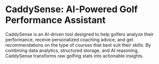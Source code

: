# CaddySense: AI-Powered Golf Performance Assistant

CaddySense is an AI-driven tool designed to help golfers analyze their performance, receive personalized coaching advice, and get recommendations on the type of courses that best suit their skills. By combining data analytics, structured storage, and AI reasoning, CaddySense transforms raw golfing stats into actionable insights.
